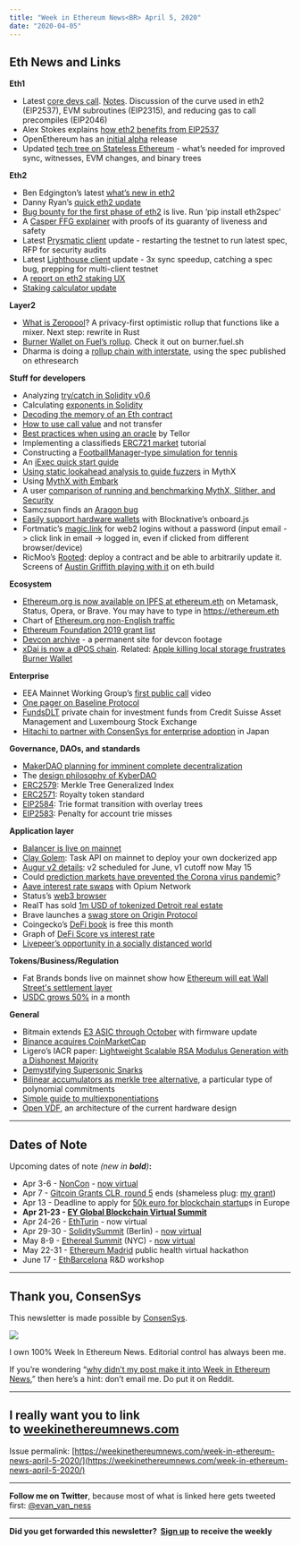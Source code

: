 ```yaml
---
title: "Week in Ethereum News<BR> April 5, 2020"
date: "2020-04-05"
---
```


## **Eth News and Links**

**Eth1**

- Latest [core devs call](https://youtu.be/JqxVvJBhTxo). [Notes](https://twitter.com/TimBeiko/status/1246069932179238912). Discussion of the curve used in eth2 (EIP2537), EVM subroutines (EIP2315), and reducing gas to call precompiles (EIP2046)
- Alex Stokes explains [how eth2 benefits from EIP2537](https://medium.com/@ralexstokes/what-eth2-needs-from-eth1-over-the-next-six-months-86b01863746)
- OpenEthereum has an [initial alpha](https://github.com/openethereum/openethereum/releases/tag/v3.0.0-alpha.1) release
- Updated [tech tree on Stateless Ethereum](https://blog.ethereum.org/2020/04/02/eth1x-stateless-tech-tree/) - what’s needed for improved sync, witnesses, EVM changes, and binary trees

**Eth2**

- Ben Edgington’s latest [what’s new in eth2](https://notes.ethereum.org/@ChihChengLiang/Sk8Zs--CQ/https%3A%2F%2Fhackmd.io%2F%40benjaminion%2Fwnie2_200403?type=book)
- Danny Ryan’s [quick eth2 update](https://blog.ethereum.org/2020/03/31/eth2-quick-update-no-10/)
- [Bug bounty for the first phase of eth2](https://notes.ethereum.org/@djrtwo/phase0-bounty) is live. Run ‘pip install eth2spec’
- A [Casper FFG explainer](https://www.adiasg.me/2020/03/31/casper-ffg-explainer.html) with proofs of its guaranty of liveness and safety
- Latest [Prysmatic client](https://medium.com/prysmatic-labs/eth-2-0-dev-update-47-multiclient-target-testnet-restart-security-audit-rfp-9c6cf095802c) update - restarting the testnet to run latest spec, RFP for security audits
- Latest [Lighthouse client](https://lighthouse.sigmaprime.io/update-23.html) update - 3x sync speedup, catching a spec bug, prepping for multi-client testnet
- A [report on eth2 staking UX](https://medium.com/empireventures/eth2uxreport-858c73ca1f53)
- [Staking calculator update](https://twitter.com/StakeETH/status/1244992592137326593)

**Layer2**

- [What is Zeropool](https://medium.com/what-is-zeropool/what-is-zeropool-eb94e1540561)? A privacy-first optimistic rollup that functions like a mixer. Next step: rewrite in Rust
- [Burner Wallet on Fuel’s rollup](https://medium.com/@fuellabs/burner-wallet-fuel-7b8ce8e54aff). Check it out on burner.fuel.sh
- Dharma is doing a [rollup chain with interstate](https://blog.dharma.io/dharma-heart-layer-two/?utm_source=weekinethereumnews), using the spec published on ethresearch

**Stuff for developers**

- Analyzing [try/catch in Solidity v0.6](https://forum.openzeppelin.com/t/a-brief-analysis-of-the-new-try-catch-functionality-in-solidity-0-6/2564)
- Calculating [exponents in Solidity](https://medium.com/coinmonks/math-in-solidity-part-5-exponent-and-logarithm-9aef8515136e)
- [Decoding the memory of an Eth contract](https://inuka.dev/decoding-the-memory-of-an-ethereum-contract/)
- [How to use call value](https://medium.com/@luizhamilton29/how-to-use-call-value-7b275ec7f568) and not transfer
- [Best practices when using an oracle](https://medium.com/tellor/best-practices-for-oracle-users-on-ethereum-1ad9e2a43c3b) by Tellor
- Implementing a classifieds [ERC721 market](https://medium.com/coinmonks/how-to-implement-an-erc721-market-f805959ddcf) tutorial
- Constructing a [FootballManager-type simulation for tennis](https://medium.com/coinmonks/lets-make-an-ethereum-simulation-game-part-3-604064fab5da)
- An [iExec quick start guide](https://docs.iex.ec/for-developers/quick-start-for-developers)
- [Using static lookahead analysis to guide fuzzers](https://blog.mythx.io/misc/targeted-fuzzing-using-static-lookahead-analysis-how-to-guide-fuzzers-using-online-static-analysis/) in MythX
- Using [MythX with Embark](https://blog.embarklabs.io/news/2020/04/02/2020-smart-contract-security-analysis-with-mythx/)
- A user [comparison of running and benchmarking MythX, Slither, and Security](https://medium.com/@msolomon44/ethereum-security-analysis-tools-an-introduction-and-comparison-1096194e64d5)
- Samczsun finds an [Aragon bug](https://blog.aragon.one/aragon-court-v1-upgrades/)
- [Easily support hardware wallets](https://blog.blocknative.com/blog/custom-derivation-paths) with Blocknative’s onboard.js
- Fortmatic’s [magic.link](https://magic.link/?ref=weekinethereumnews) for web2 logins without a password (input email -> click link in email -> logged in, even if clicked from different browser/device)
- RicMoo’s [Rooted](https://blog.ricmoo.com/contract-upgrade-wizardry-rooted-cd5c6726132b): deploy a contract and be able to arbitrarily update it. Screens of [Austin Griffith playing with it](https://twitter.com/austingriffith/status/1246096630547243012) on eth.build

**Ecosystem**

- [Ethereum.org is now available on IPFS at ethereum.eth](https://twitter.com/ensdomains/status/1244699514373431296) on Metamask, Status, Opera, or Brave. You may have to type in https://ethereum.eth
- Chart of [Ethereum.org non-English traffic](https://twitter.com/samonchain/status/1245536485597569024)
- [Ethereum Foundation 2019 grant list](https://blog.ethereum.org/2020/04/01/ecosystem-support-program-allocation-update/)
- [Devcon archive](https://archive.devcon.org/) - a permanent site for devcon footage
- [xDai is now a dPOS chain](https://forum.poa.network/t/posdao-activation/3310). Related: [Apple killing local storage frustrates Burner Wallet](https://www.reddit.com/r/ethereum/comments/ft1315/apple_just_killed_local_storage_what_that_means/)

**Enterprise**

- EEA Mainnet Working Group’s [first public call](https://www.youtube.com/watch?v=XAAGGlDGyNY) video
- [One pager on Baseline Protocol](https://docs.google.com/presentation/d/1gMlpY8jPeJRgyB_pzd_HGsmIg5GmJcVCfibhyFwKVGs/edit#slide=id.g7292e0462e_0_0)
- [FundsDLT](https://www.credit-suisse.com/about-us-news/en/articles/media-releases/financial-institutions-team-up-to-develop-fundsdlt--a-groundbrea-202003.html) private chain for investment funds from Credit Suisse Asset Management and Luxembourg Stock Exchange
- [Hitachi to partner with ConsenSys for enterprise adoption](https://consensys.net/blog/press-release/hitachi-solutions-partners-with-consensys-to-bring-enterprise-ethereum-to-the-japanese-market-with-pegasys-plus/) in Japan

**Governance, DAOs, and standards**

- [MakerDAO planning for imminent complete decentralization](https://blog.makerdao.com/what-will-maker-governance-look-like-after-complete-decentralization/)
- The [design philosophy of KyberDAO](https://blog.kyber.network/kyberdao-staking-and-voting-overview-70be71ee58f0)
- [ERC2579](https://github.com/ethereum/EIPs/blob/2fdaf08915accc95aa5babe124a42163f43d65bc/EIPS/eip-2579.md): Merkle Tree Generalized Index
- [ERC2571](https://github.com/ethereum/EIPs/issues/2571): Royalty token standard
- [EIP2584](https://github.com/ethereum/EIPs/pull/2584/files): Trie format transition with overlay trees
- [EIP2583](https://github.com/ethereum/EIPs/pull/2583/files): Penalty for account trie misses

**Application layer**

- [Balancer is live on mainnet](https://medium.com/balancer-protocol/balancer-is-live-4ba2f474131b)
- [Clay Golem](https://blog.golemproject.net/clay-golem-rises/): Task API on mainnet to deploy your own dockerized app 
- [Augur v2 details](https://www.augur.net/blog/augur-v2-deployment-details/): v2 scheduled for June, v1 cutoff now May 15
- Could [prediction markets have prevented the Corona virus pandemic](https://medium.com/sunrise-over-the-merkle-trees/the-potential-of-pandemic-prediction-markets-ac6b6ec2ac98)?
- [Aave interest rate swaps](https://medium.com/opium-network/interest-rate-swaps-now-for-aave-hedge-yourself-or-trade-with-10x-leverage-1fd068c833f5) with Opium Network
- Status’s [web3 browser](https://our.status.im/exploring-the-status-web3-browser/)
- RealT has sold [1m USD of tokenized Detroit real estate](https://medium.com/@TrustlessState/1m-of-real-estate-on-ethereum-9fcebd549280)
- Brave launches a [swag store on Origin Protocol](https://brave.com/brave-launches-new-swag-store-powered-by-origin/)
- Coingecko’s [DeFi book](https://landing.coingecko.com/how-to-defi/) is free this month
- Graph of [DeFi Score vs interest rate](https://twitter.com/JordanLyall/status/1245483054455353345)
- [Livepeer’s opportunity in a socially distanced world](https://medium.com/livepeer-blog/the-rise-of-live-streaming-and-how-livepeer-can-help-a-socially-distanced-world-9ceeb3ef59e1)

**Tokens/Business/Regulation**

- Fat Brands bonds live on mainnet show how [Ethereum will eat Wall Street's settlement layer](https://bankless.substack.com/p/ethereum-will-eat-wall-streets-settlement)
- [USDC grows 50%](https://twitter.com/jerallaire/status/1246249782055763970) in a month

**General**

- Bitmain extends [E3 ASIC through October](https://blog.bitmain.com/en/bitmains-antminer-e3-firmware-update/) with firmware update
- [Binance acquires CoinMarketCap](https://www.coindesk.com/binances-coinmarketcap-acquisition-is-a-bet-that-crypto-really-is-for-the-masses)
- Ligero’s IACR paper: [Lightweight Scalable RSA Modulus Generation with a Dishonest Majority](https://eprint.iacr.org/2020/374)
- [Demystifying Supersonic Snarks](https://research.cryptium.ch/demystifying-supersonic-part-1/)
- [Bilinear accumulators as merkle tree alternative](https://decentralizedthoughts.github.io/2020-04-02-bilinear-accumulators-for-cryptocurrency/), a particular type of polynomial commitments
- [Simple guide to multiexponentiations](https://ethresear.ch/t/simple-guide-to-fast-linear-combinations-aka-multiexponentiations/7238)
- [Open VDF](https://medium.com/supranational/open-vdf-asic-introduction-7d7ad72f200), an architecture of the current hardware design

* * *

## **Dates of Note**

Upcoming dates of note _(_new in **bold**_)_**:**

- Apr 3-6 - [NonCon](https://noncon.org/) - [now virtual](https://twitter.com/ParallelePolis/status/1237450754761293830)
- Apr 7 - [Gitcoin Grants CLR, round 5](https://gitcoin.co/grants/) ends (shameless plug: [my grant](https://gitcoin.co/grants/237/week-in-ethereum-news))
- Apr 13 - Deadline to apply for [50k euro for blockchain startup](https://blockchers.eu/open-calls/)s in Europe
- **Apr 21-23 - [EY Global Blockchain Virtual Summit](https://pub.ey.com/public/2019/1911/1911-3312324/global-blockchain-summit/home.html)**
- Apr 24-26 - [EthTurin](https://ethturin.com/) - now virtual
- Apr 29-30 - [SoliditySummit](https://solidity-summit.ethereum.org/) (Berlin) - [now virtual](https://twitter.com/ethchris/status/1237833026257764359)
- May 8-9 - [Ethereal Summit](https://www.etherealsummit.com/) (NYC) - [now virtual](https://www.etherealsummit.com/news/join-us-for-the-ethereal-virtual-summit-2020)
- May 22-31 - [Ethereum Madrid](https://ethereummadrid.com/hackathon-2020-update/) public health virtual hackathon
- June 17 - [EthBarcelona](https://ethbarcelona.github.io/) R&D workshop

* * *

## **Thank you, ConsenSys**

This newsletter is made possible by [ConsenSys](https://consensys.net/).  

[![](https://cdn.substack.com/image/fetch/w_1456,c_limit,f_auto,q_auto:good/https%3A%2F%2Fbucketeer-e05bbc84-baa3-437e-9518-adb32be77984.s3.amazonaws.com%2Fpublic%2Fimages%2F08f1b2fd-57e2-4d4b-bd42-730c769114be_240x240.jpeg)](https://cdn.substack.com/image/fetch/c_limit,f_auto,q_auto:good/https%3A%2F%2Fbucketeer-e05bbc84-baa3-437e-9518-adb32be77984.s3.amazonaws.com%2Fpublic%2Fimages%2F08f1b2fd-57e2-4d4b-bd42-730c769114be_240x240.jpeg)

I own 100% Week In Ethereum News. Editorial control has always been me.

If you’re wondering “[why didn’t my post make it into Week in Ethereum News](https://www.evanvanness.com/post/179914035841/why-didnt-my-post-make-the-newsletter),” then here’s a hint: don’t email me. Do put it on Reddit.

* * *

## **I really want you to link to [weekinethereumnews.com](https://weekinethereumnews.com/)**

Issue permalink: [https://weekinethereumnews.com/week-in-ethereum-news-april-5-2020/](https://weekinethereumnews.com/week-in-ethereum-news-april-5-2020/)

* * *

**Follow me on Twitter**, because most of what is linked here gets tweeted first: [@evan\_van\_ness](https://twitter.com/evan_van_ness)

* * *

**Did you get forwarded this newsletter?  [Sign up](https://weekinethereum.substack.com/subscribe#about) to receive the weekly**
